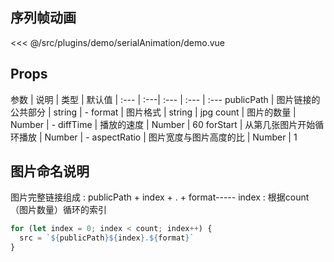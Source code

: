 ## 序列帧动画

<!-- ::: demo 序列帧动画
```vue
<SerialAnimation-Index/>
```
<<< @/src/views/SerialAnimation/Index.vue
::: -->

<InitDemoBlock>
  <serialAnimation-demo/>
</InitDemoBlock>

<<< @/src/plugins/demo/serialAnimation/demo.vue



## Props

参数	| 说明	| 类型	| 默认值	| 
:--- | :---| :--- | :--- | :---
publicPath | 图片链接的公共部分 | string | -
format | 图片格式 | string | jpg
count | 图片的数量 | Number | -
diffTime | 播放的速度 | Number | 60
forStart | 从第几张图片开始循环播放 | Number | -
aspectRatio | 图片宽度与图片高度的比 | Number | 1

## 图片命名说明

图片完整链接组成 : publicPath + index + . + format-----
index : 根据count（图片数量）循环的索引

```js
for (let index = 0; index < count; index++) {
  src = `${publicPath}${index}.${format}`
}
```
